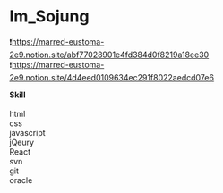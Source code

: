 # Im_Sojung

❗https://marred-eustoma-2e9.notion.site/abf77028901e4fd384d0f8219a18ee30<br>
❗https://marred-eustoma-2e9.notion.site/4d4eed0109634ec291f8022aedcd07e6

<strong>Skill<br></strong></br>
html<br>
css<br> 
javascript<br>
jQeury<br>
React<br>
svn<br>
git<br>
oracle<br>
